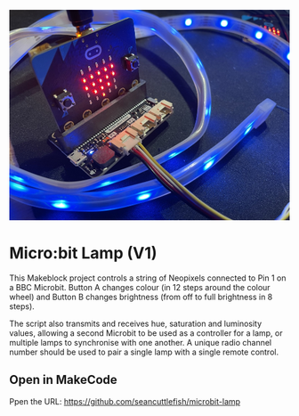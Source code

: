 
![](photo.jpg)

# Micro:bit Lamp (V1)

This Makeblock project controls a string of Neopixels connected to Pin 1 on a BBC Microbit. Button A changes colour (in 12 steps around the colour wheel) and Button B changes brightness (from off to full brightness in 8 steps).

The script also transmits and receives hue, saturation and luminosity values, allowing a second Microbit to be used as a controller for a lamp, or multiple lamps to synchronise with one another. A unique radio channel number should be used to pair a single lamp with a single remote control.

## Open in MakeCode

Ppen the URL: https://github.com/seancuttlefish/microbit-lamp
